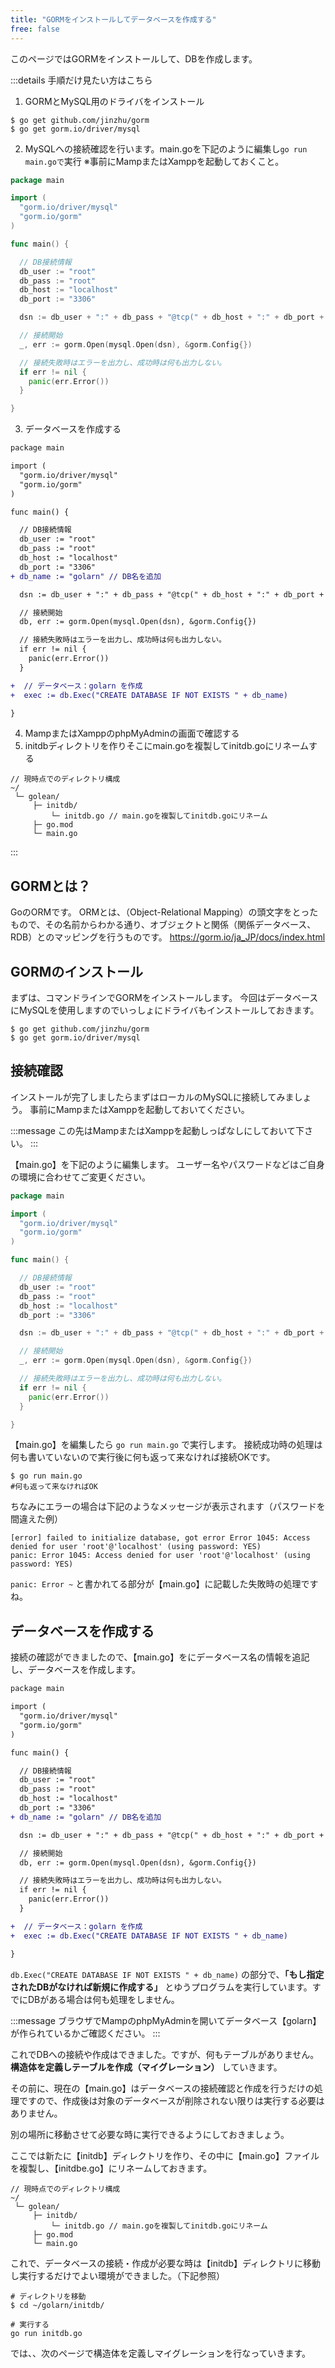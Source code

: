 ```yaml
---
title: "GORMをインストールしてデータベースを作成する"
free: false
---
```


このページではGORMをインストールして、DBを作成します。

<!-- Step -->
:::details 手順だけ見たい方はこちら
1. GORMとMySQL用のドライバをインストール
```
$ go get github.com/jinzhu/gorm
$ go get gorm.io/driver/mysql
```
2. MySQLへの接続確認を行います。main.goを下記のように編集し```go run main.goで```実行
※事前にMampまたはXamppを起動しておくこと。
```go:main.go
package main

import (
  "gorm.io/driver/mysql"
  "gorm.io/gorm"
)

func main() {

  // DB接続情報
  db_user := "root"
  db_pass := "root"
  db_host := "localhost"
  db_port := "3306"

  dsn := db_user + ":" + db_pass + "@tcp(" + db_host + ":" + db_port + ")/?charset=utf8mb4&parseTime=True&loc=Local"

  // 接続開始
  _, err := gorm.Open(mysql.Open(dsn), &gorm.Config{})

  // 接続失敗時はエラーを出力し、成功時は何も出力しない。
  if err != nil {
    panic(err.Error())
  }

}
```
3. データベースを作成する
```diff go:main.go
package main

import (
  "gorm.io/driver/mysql"
  "gorm.io/gorm"
)

func main() {

  // DB接続情報
  db_user := "root"
  db_pass := "root"
  db_host := "localhost"
  db_port := "3306"
+ db_name := "golarn" // DB名を追加

  dsn := db_user + ":" + db_pass + "@tcp(" + db_host + ":" + db_port + ")/?charset=utf8mb4&parseTime=True&loc=Local"

  // 接続開始
  db, err := gorm.Open(mysql.Open(dsn), &gorm.Config{})

  // 接続失敗時はエラーを出力し、成功時は何も出力しない。
  if err != nil {
    panic(err.Error())
  }

+  // データベース：golarn を作成
+  exec := db.Exec("CREATE DATABASE IF NOT EXISTS " + db_name)

}
```
4. MampまたはXamppのphpMyAdminの画面で確認する
5. initdbディレクトリを作りそこにmain.goを複製してinitdb.goにリネームする
```
// 現時点でのディレクトリ構成
~/
 └─ golean/
     ├─ initdb/
         └─ initdb.go // main.goを複製してinitdb.goにリネーム
     ├─ go.mod
     └─ main.go
```

:::
<!-- Step -->

## GORMとは？
GoのORMです。
ORMとは、（Object-Relational Mapping）の頭文字をとったもので、その名前からわかる通り、オブジェクトと関係（関係データベース、RDB）とのマッピングを行うものです。
https://gorm.io/ja_JP/docs/index.html

## GORMのインストール
まずは、コマンドラインでGORMをインストールします。
今回はデータベースにMySQLを使用しますのでいっしょにドライバもインストールしておきます。

```
$ go get github.com/jinzhu/gorm
$ go get gorm.io/driver/mysql
```

## 接続確認
インストールが完了しましたらまずはローカルのMySQLに接続してみましょう。
事前にMampまたはXamppを起動しておいてください。

:::message
この先はMampまたはXamppを起動しっぱなしにしておいて下さい。
:::

【main.go】を下記のように編集します。
ユーザー名やパスワードなどはご自身の環境に合わせてご変更ください。
```go:main.go
package main

import (
  "gorm.io/driver/mysql"
  "gorm.io/gorm"
)

func main() {

  // DB接続情報
  db_user := "root"
  db_pass := "root"
  db_host := "localhost"
  db_port := "3306"

  dsn := db_user + ":" + db_pass + "@tcp(" + db_host + ":" + db_port + ")/?charset=utf8mb4&parseTime=True&loc=Local"

  // 接続開始
  _, err := gorm.Open(mysql.Open(dsn), &gorm.Config{})

  // 接続失敗時はエラーを出力し、成功時は何も出力しない。
  if err != nil {
    panic(err.Error())
  }

}
```

【main.go】を編集したら ```go run main.go``` で実行します。
接続成功時の処理は何も書いていないので実行後に何も返って来なければ接続OKです。
```
$ go run main.go
#何も返って来なければOK
```

ちなみにエラーの場合は下記のようなメッセージが表示されます（パスワードを間違えた例）
```
[error] failed to initialize database, got error Error 1045: Access denied for user 'root'@'localhost' (using password: YES)
panic: Error 1045: Access denied for user 'root'@'localhost' (using password: YES)
```
```panic: Error ~``` と書かれてる部分が【main.go】に記載した失敗時の処理ですね。

## データベースを作成する
接続の確認ができましたので、【main.go】をにデータベース名の情報を追記し、データベースを作成します。

```diff go:main.go
package main

import (
  "gorm.io/driver/mysql"
  "gorm.io/gorm"
)

func main() {

  // DB接続情報
  db_user := "root"
  db_pass := "root"
  db_host := "localhost"
  db_port := "3306"
+ db_name := "golarn" // DB名を追加

  dsn := db_user + ":" + db_pass + "@tcp(" + db_host + ":" + db_port + ")/?charset=utf8mb4&parseTime=True&loc=Local"

  // 接続開始
  db, err := gorm.Open(mysql.Open(dsn), &gorm.Config{})

  // 接続失敗時はエラーを出力し、成功時は何も出力しない。
  if err != nil {
    panic(err.Error())
  }

+  // データベース：golarn を作成
+  exec := db.Exec("CREATE DATABASE IF NOT EXISTS " + db_name)

}
```
```db.Exec("CREATE DATABASE IF NOT EXISTS " + db_name)``` の部分で、**「もし指定されたDBがなければ新規に作成する」** とゆうプログラムを実行しています。すでにDBがある場合は何も処理をしません。

:::message
ブラウザでMampのphpMyAdminを開いてデータベース【golarn】が作られているかご確認ください。
:::

これでDBへの接続や作成はできました。ですが、何もテーブルがありません。
**構造体を定義しテーブルを作成（マイグレーション）** していきます。

その前に、現在の【main.go】はデータベースの接続確認と作成を行うだけの処理ですので、作成後は対象のデータベースが削除されない限りは実行する必要はありません。

別の場所に移動させて必要な時に実行できるようにしておきましょう。

ここでは新たに【initdb】ディレクトリを作り、その中に【main.go】ファイルを複製し、【initdbe.go】にリネームしておきます。
```
// 現時点でのディレクトリ構成
~/
 └─ golean/
     ├─ initdb/
         └─ initdb.go // main.goを複製してinitdb.goにリネーム
     ├─ go.mod
     └─ main.go
```

これで、データベースの接続・作成が必要な時は【initdb】ディレクトリに移動し実行するだけでよい環境ができました。（下記参照）
```
# ディレクトリを移動
$ cd ~/golarn/initdb/

# 実行する
go run initdb.go
```

では、、次のページで構造体を定義しマイグレーションを行なっていきます。

